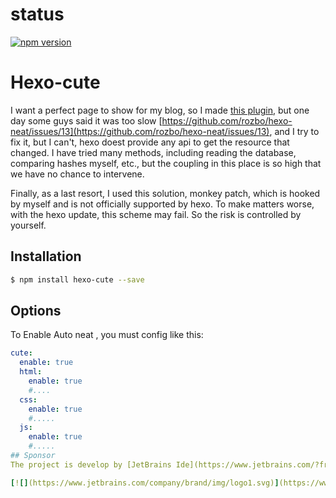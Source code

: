 # status
[![npm version](https://badge.fury.io/js/hexo-cute.svg)](https://badge.fury.io/js/hexo-cute)

# Hexo-cute

I want a perfect page to show for my blog, so I made [this plugin](https://github.com/rozbo/hexo-neat), but one day some guys said it was too slow
[https://github.com/rozbo/hexo-neat/issues/13](https://github.com/rozbo/hexo-neat/issues/13), and I try to fix it, but I can't, hexo
doest provide any api to get the resource that changed.
I have tried many methods, including reading the database, comparing hashes myself, etc., but the coupling in this place is so high that we have no chance to intervene.

Finally, as a last resort, I used this solution, monkey patch, which is hooked by myself and is not officially supported by hexo. To make matters worse, with the hexo update, this scheme may fail. So the risk is controlled by yourself.

## Installation
``` bash
$ npm install hexo-cute --save
```


## Options
To Enable Auto neat , you must config like this:
``` yaml
cute:
  enable: true
  html:
    enable: true
    #....
  css: 
    enable: true
    #.....
  js: 
    enable: true
    #.....
## Sponsor
The project is develop by [JetBrains Ide](https://www.jetbrains.com/?from=puck)

[![](https://www.jetbrains.com/company/brand/img/logo1.svg)](https://www.jetbrains.com/?from=puck)
